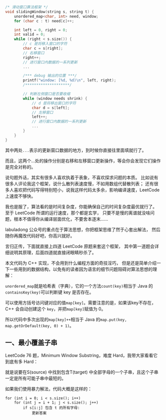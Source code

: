 ```cpp
/* 滑动窗口算法框架 */
void slidingWindow(string s, string t) {
    unordered_map<char, int> need, window;
    for (char c : t) need[c]++;

    int left = 0, right = 0;
    int valid = 0; 
    while (right < s.size()) {
        // c 是将移入窗口的字符
        char c = s[right];
        // 右移窗口
        right++;
        // 进行窗口内数据的一系列更新
        ...

        /*** debug 输出的位置 ***/
        printf("window: [%d, %d)\n", left, right);
        /********************/

        // 判断左侧窗口是否要收缩
        while (window needs shrink) {
            // d 是将移出窗口的字符
            char d = s[left];
            // 左移窗口
            left++;
            // 进行窗口内数据的一系列更新
            ...
        }
    }
}
```
其中两处``...``表示的更新窗口数据的地方，到时候你直接往里面填就行了。

而且，这两个...处的操作分别是右移和左移窗口更新操作，等会你会发现它们操作是完全对称的。

说句题外话，其实有很多人喜欢执着于表象，不喜欢探求问题的本质。
比如说有很多人评论我这个框架，说什么散列表速度慢，不如用数组代替散列表；
还有很多人喜欢把代码写得特别短小，说我这样代码太多余，影响编译速度，LeetCode上速度不够快。

我也是服了，算法看的是时间复杂度，你能确保自己的时间复杂度最优就行了。
至于 LeetCode 所谓的运行速度，那个都是玄学，
只要不是慢的离谱就没啥问题，根本不值得你从编译层面优化，不要舍本逐末……

labuladong 公众号的重点在于算法思想，你把框架思维了然于心套出解法，
然后随你再魔改代码好吧，你高兴就好。

言归正传，下面就直接上四道 LeetCode 原题来套这个框架，
其中第一道题会详细说明其原理，后面四道就直接闭眼睛秒杀了。

本文代码为 C++ 实现，不会用到什么编程方面的奇技淫巧，
但是还是简单介绍一下一些用到的数据结构，以免有的读者因为语言的细节问题阻碍对算法思想的理解：

``unordered_map``就是哈希表（字典），它的一个方法``count(key)``相当于 Java 的``containsKey(key)``可以判断键 key 是否存在。

可以使用方括号访问键对应的值``map[key]``。需要注意的是，如果该key不存在，C++ 会自动创建这个 ``key``，并把``map[key]``赋值为 0。

所以代码中多次出现的``map[key]++``相当于 Java 的``map.put(key, map.getOrDefault(key, 0) + 1)``。

## 一、最小覆盖子串
LeetCode 76 题，Minimum Window Substring，难度 Hard，我带大家看看它到底有多 Hard：

就是说要在S(source) 中找到包含T(target) 中全部字母的一个子串，且这个子串一定是所有可能子串中最短的。

如果我们使用暴力解法，代码大概是这样的：
```
for (int i = 0; i < s.size(); i++)
    for (int j = i + 1; j < s.size(); j++)
        if s[i:j] 包含 t 的所有字母:
            更新答案
```
